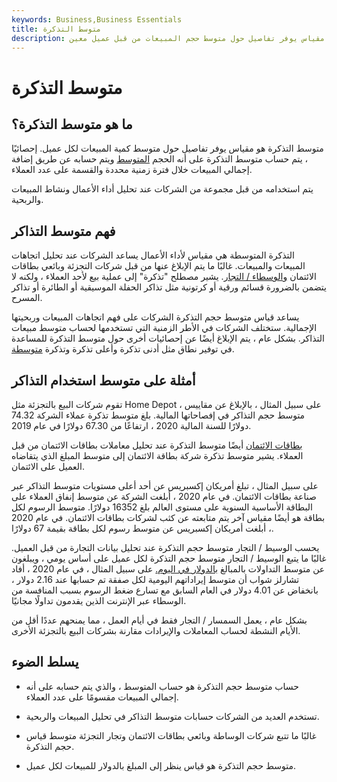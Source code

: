 ```yaml
---
keywords: Business,Business Essentials
title: متوسط التذكرة
description: متوسط التذكرة هو مقياس يوفر تفاصيل حول متوسط حجم المبيعات من قبل عميل معين.
---
```


# متوسط التذكرة
## ما هو متوسط التذكرة؟

متوسط التذكرة هو مقياس يوفر تفاصيل حول متوسط كمية المبيعات لكل عميل. إحصائيًا ، يتم حساب متوسط التذكرة على أنه الحجم [المتوسط](/mean) ويتم حسابه عن طريق إضافة إجمالي المبيعات خلال فترة زمنية محددة والقسمة على عدد العملاء.

يتم استخدامه من قبل مجموعة من الشركات عند تحليل أداء الأعمال ونشاط المبيعات والربحية.

## فهم متوسط التذاكر

التذكرة المتوسطة هي مقياس لأداء الأعمال يساعد الشركات عند تحليل اتجاهات المبيعات والمبيعات. غالبًا ما يتم الإبلاغ عنها من قبل شركات التجزئة وبائعي بطاقات الائتمان [والوسطاء / التجار](/broker-dealer). يشير مصطلح "تذكرة" إلى عملية بيع لأحد العملاء ، ولكنه لا يتضمن بالضرورة قسائم ورقية أو كرتونية مثل تذاكر الحفلة الموسيقية أو الطائرة أو تذاكر المسرح.

يساعد قياس متوسط حجم التذكرة الشركات على فهم اتجاهات المبيعات وربحيتها الإجمالية. ستختلف الشركات في الأطر الزمنية التي تستخدمها لحساب متوسط مبيعات التذاكر. بشكل عام ، يتم الإبلاغ أيضًا عن إحصائيات أخرى حول متوسط التذكرة للمساعدة في توفير نطاق مثل أدنى تذكرة وأعلى تذكرة وتذكرة [متوسطة](/median).

## أمثلة على متوسط استخدام التذاكر

تقوم شركات البيع بالتجزئة مثل Home Depot ، على سبيل المثال ، بالإبلاغ عن مقاييس متوسط حجم التذاكر في إفصاحاتها المالية. بلغ متوسط تذكرة عملاء الشركة 74.32 دولارًا للسنة المالية 2020 ، ارتفاعًا من 67.30 دولارًا في عام 2019.

[بطاقات الائتمان](/creditcard) أيضًا متوسط التذكرة عند تحليل معاملات بطاقات الائتمان من قبل العملاء. يشير متوسط تذكرة شركة بطاقة الائتمان إلى متوسط المبلغ الذي يتقاضاه العميل على الائتمان.

على سبيل المثال ، تبلغ أمريكان إكسبريس عن أحد أعلى مستويات متوسط التذاكر عبر صناعة بطاقات الائتمان. في عام 2020 ، أبلغت الشركة عن متوسط إنفاق العملاء على البطاقة الأساسية السنوية على مستوى العالم بلغ 16352 دولارًا. متوسط الرسوم لكل بطاقة هو أيضًا مقياس آخر يتم متابعته عن كثب لشركات بطاقات الائتمان. في عام 2020 ، أبلغت أمريكان إكسبريس عن متوسط رسوم لكل بطاقة بقيمة 67 دولارًا.

يحسب الوسيط / التجار متوسط حجم التذكرة عند تحليل بيانات التجارة من قبل العميل. غالبًا ما يتبع الوسيط / التجار متوسط حجم التذكرة لكل عميل على أساس يومي ، ويبلغون عن متوسط التداولات بالمبالغ [بالدولار في اليوم.](/usd-united-states-dollar) على سبيل المثال ، في عام 2020 ، أفاد تشارلز شواب أن متوسط إيراداتهم اليومية لكل صفقة تم حسابها عند 2.16 دولار ، بانخفاض عن 4.01 دولار في العام السابق مع تسارع ضغط الرسوم بسبب المنافسة من الوسطاء عبر الإنترنت الذين يقدمون تداولًا مجانيًا.

بشكل عام ، يعمل السمسار / التجار فقط في أيام العمل ، مما يمنحهم عددًا أقل من الأيام النشطة لحساب المعاملات والإيرادات مقارنة بشركات البيع بالتجزئة الأخرى.

## يسلط الضوء

- حساب متوسط حجم التذكرة هو حساب المتوسط ، والذي يتم حسابه على أنه إجمالي المبيعات مقسومًا على عدد العملاء.

- تستخدم العديد من الشركات حسابات متوسط التذاكر في تحليل المبيعات والربحية.

- غالبًا ما تتبع شركات الوساطة وبائعي بطاقات الائتمان وتجار التجزئة متوسط قياس حجم التذكرة.

- متوسط حجم التذكرة هو قياس ينظر إلى المبلغ بالدولار للمبيعات لكل عميل.

